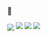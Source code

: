 ###  👋

<a href="https://github.com/rkepdls"><img align="center" src="github-profile-summary-cards.vercel.app/api/cards/repos-per-language?username=rkepdls&theme=calm" /></a>
![](http://github-profile-summary-cards.vercel.app/api/cards/most-commit-language?username=rkepdls&theme=calm)
![](http://github-profile-summary-cards.vercel.app/api/cards/stats?username=rkepdls&theme=calm)
![](http://github-profile-summary-cards.vercel.app/api/cards/productive-time?username=rkepdls&theme=calm&utcOffset=8)

<!--
**rkepdls/rkepdls** is a ✨ _special_ ✨ repository because its `README.md` (this file) appears on your GitHub profile.

Here are some ideas to get you started:

- 🔭 I’m currently working on ...
- 🌱 I’m currently learning ...
- 👯 I’m looking to collaborate on ...
- 🤔 I’m looking for help with ...
- 💬 Ask me about ...
- 📫 How to reach me: ...
- 😄 Pronouns: ...
- ⚡ Fun fact: ...
-->
